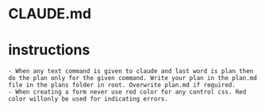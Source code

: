 # CLAUDE.md
# instructions
    - When any text command is given to claude and last word is plan then do the plan only for the given command. Write your plan in the plan.md file in the plans folder in root. Overwrite plan.md if required.
    - When creating a form never use red color for any control css. Red color willonly be used for indicating errors.